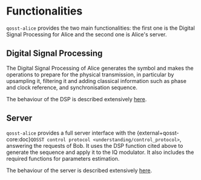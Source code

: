# Functionalities

`qosst-alice` provides the two main functionalities: the first one is the Digital Signal Processing for Alice and the second one is Alice's server.

## Digital Signal Processing

The Digital Signal Processing of Alice generates the symbol and makes the operations to prepare for the physical transmission, in particular by upsampling it, filtering it and adding classical information such as phase and clock reference, and synchronisation sequence.

The behaviour of the DSP is described extensively [here](../understanding/dsp.md).

## Server

`qosst-alice` provides a full server interface with the {external+qosst-core:doc}`QOSST control protocol <understanding/control_protocol>`, answering the requests of Bob. It uses the DSP function cited above to generate the sequence and apply it to the IQ modulator. It also includes the required functions for parameters estimation.

The behaviour of the server is described extensively [here](../understanding/server.md).